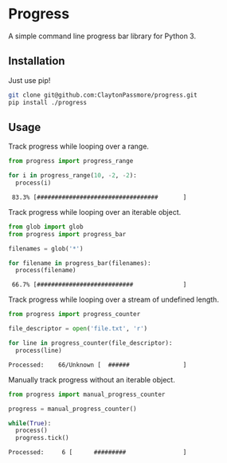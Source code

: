 # Progress

A simple command line progress bar library for Python 3.

## Installation

Just use pip!

```bash
git clone git@github.com:ClaytonPassmore/progress.git
pip install ./progress
```

## Usage

Track progress while looping over a range.

```python
from progress import progress_range

for i in progress_range(10, -2, -2):
  process(i)
```

```
 83.3% [##################################       ]
```

Track progress while looping over an iterable object.

```python
from glob import glob
from progress import progress_bar

filenames = glob('*')

for filename in progress_bar(filenames):
  process(filename)
```

```
 66.7% [###########################              ]
```

Track progress while looping over a stream of undefined length.

```python
from progress import progress_counter

file_descriptor = open('file.txt', 'r')

for line in progress_counter(file_descriptor):
  process(line)
```

```
Processed:    66/Unknown [  ######               ]
```

Manually track progress without an iterable object.

```python
from progress import manual_progress_counter

progress = manual_progress_counter()

while(True):
  process()
  progress.tick()
```

```
Processed:     6 [      #########                ]
```
